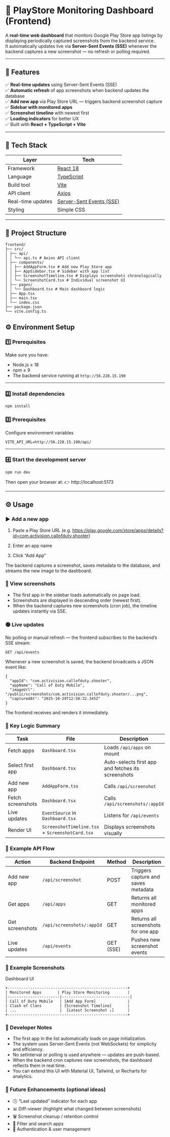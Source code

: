 # 🧩 PlayStore Monitoring Dashboard (Frontend)

A **real-time web dashboard** that monitors Google Play Store app listings by displaying periodically captured screenshots from the backend service.  
It automatically updates live via **Server-Sent Events (SSE)** whenever the backend captures a new screenshot — no refresh or polling required.

---

## 🚀 Features

✅ **Real-time updates** using Server-Sent Events (SSE)  
✅ **Automatic refresh** of app screenshots when backend updates the database  
✅ **Add new app** via Play Store URL — triggers backend screenshot capture  
✅ **Sidebar with monitored apps**  
✅ **Screenshot timeline** with newest first  
✅ **Loading indicators** for better UX  
✅ Built with **React + TypeScript + Vite**

---

## 🧱 Tech Stack

| Layer | Tech |
|--------|------|
| Framework | [React 18](https://react.dev/) |
| Language | [TypeScript](https://www.typescriptlang.org/) |
| Build tool | [Vite](https://vitejs.dev/) |
| API client | [Axios](https://axios-http.com/) |
| Real-time updates | [Server-Sent Events (SSE)](https://developer.mozilla.org/en-US/docs/Web/API/Server-sent_events) |
| Styling | Simple CSS |

---

## 📂 Project Structure
```
frontend/
├── src/
│ ├── api/
│ │ └── api.ts # Axios API client
│ ├── components/
│ │ ├── AddAppForm.tsx # Add new Play Store app
│ │ ├── AppSidebar.tsx # Sidebar with app list
│ │ ├── ScreenshotTimeline.tsx # Displays screenshots chronologically
│ │ └── ScreenshotCard.tsx # Individual screenshot UI
│ ├── pages/
│ │ └── Dashboard.tsx # Main dashboard logic
│ ├── App.tsx
│ ├── main.tsx
│ └── index.css
├── package.json
└── vite.config.ts
```

## ⚙️ Environment Setup

### 1️⃣ Prerequisites
Make sure you have:
- Node.js ≥ 18  
- npm ≥ 9  
- The backend service running at `http://56.228.15.190`

---

### 2️⃣ Install dependencies
```bash
npm install
```

### 3️⃣ Prerequisites
Configure environment variables
```
VITE_API_URL=http://56.228.15.190/api/
```
---

### 4️⃣ Start the development server
```
npm run dev
```
Then open your browser at:
👉 http://localhost:5173

---

## ⚙️ Usage
### ▶️ Add a new app
1. Paste a Play Store URL (e.g. https://play.google.com/store/apps/details?id=com.activision.callofduty.shooter)

2. Enter an app name

3. Click “Add App”

The backend captures a screenshot, saves metadata to the database, and streams the new image to the dashboard.

### 📸 View screenshots

- The first app in the sidebar loads automatically on page load.
- Screenshots are displayed in descending order (newest first).
- When the backend captures new screenshots (cron job), the timeline updates instantly via SSE.

### 🟢 Live updates

No polling or manual refresh — the frontend subscribes to the backend’s SSE stream:
```
GET /api/events
```
Whenever a new screenshot is saved, the backend broadcasts a JSON event like:
```
{
  "appId": "com.activision.callofduty.shooter",
  "appName": "Call of Duty Mobile",
  "imageUrl": "/public/screenshots/com.activision.callofduty.shooter/...png",
  "capturedAt": "2025-10-29T12:50:32.345Z"
}
```
The frontend receives and renders it immediately.

### 🧠 Key Logic Summary
| Task              | File                                            | Description                                        |
| ----------------- | ----------------------------------------------- | -------------------------------------------------- |
| Fetch apps        | `Dashboard.tsx`                                 | Loads `/api/apps` on mount                         |
| Select first app  | `Dashboard.tsx`                                 | Auto-selects first app and fetches its screenshots |
| Add new app       | `AddAppForm.tsx`                                | Calls `/api/screenshot`                            |
| Fetch screenshots | `Dashboard.tsx`                                 | Calls `/api/screenshots/:appId`                    |
| Live updates      | `EventSource` in `Dashboard.tsx`                | Listens for `/api/events`                          |
| Render UI         | `ScreenshotTimeline.tsx` + `ScreenshotCard.tsx` | Displays screenshots visually                      |

### 🧰 Example API Flow
| Action          | Backend Endpoint          | Method    | Description                         |
| --------------- | ------------------------- | --------- | ----------------------------------- |
| Add new app     | `/api/screenshot`         | POST      | Triggers capture and saves metadata |
| Get apps        | `/api/apps`               | GET       | Returns all monitored apps          |
| Get screenshots | `/api/screenshots/:appId` | GET       | Returns all screenshots for one app |
| Live updates    | `/api/events`             | GET (SSE) | Pushes new screenshot events        |

### 🧩 Example Screenshots
Dashboard UI
```
+-----------------------------------------------------+
| Monitored Apps       | Play Store Monitoring        |
|-----------------------|------------------------------|
| Call of Duty Mobile   | [Add App Form]              |
| Clash of Clans        | [Screenshot Timeline]       |
| ...                   |  [Latest Screenshot ↓]      |
+-----------------------------------------------------+
```
### 🧠 Developer Notes

- The first app in the list automatically loads on page initialization.
- The system uses Server-Sent Events (not WebSockets) for simplicity and efficiency.
- No setInterval or polling is used anywhere — updates are push-based.
- When the backend cron captures new screenshots, the dashboard reflects them in real time.
- You can extend this UI with Material UI, Tailwind, or Recharts for analytics.

### 🧩 Future Enhancements (optional ideas)

- 🕓 “Last updated” indicator for each app
- 📊 Diff-viewer (highlight what changed between screenshots)
- 🗑 Screenshot cleanup / retention control
- 🧭 Filter and search apps
- 🧱 Authentication & user management